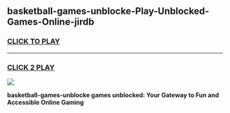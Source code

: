 
## basketball-games-unblocke-Play-Unblocked-Games-Online-jirdb
<h3>
<a href="https://premium76.site?title=basketball-games-unblocke&ref=24A">CLICK TO PLAY</a></h3>
<hr>

<h3>
<a href="https://premium76.site?title=basketball-games-unblocke&ref=24A">CLICK 2 PLAY</a>
  
</h3>

<a href="https://premium76.site?title=basketball-games-unblocke&ref=24A"><img src="https://clearcache.store/games.png"></a>


**basketball-games-unblocke games unblocked: Your Gateway to Fun and Accessible Online Gaming**

